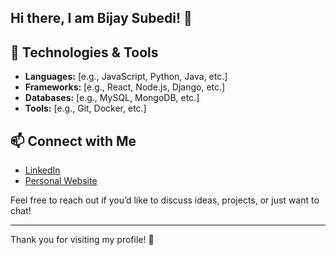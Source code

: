 ## Hi there, I am Bijay Subedi! 👋

<!--
**bijayrajsubedi/bijayrajsubedi** is a ✨ _special_ ✨ repository because its `README.md` (this file) appears on your GitHub profile.

Welcome to my GitHub profile! I'm a passionate developer with a keen interest in programming. I enjoy building innovative solutions and exploring new technologies.
Here are some ideas to get you started:

- 🔭 I’m currently working on ...
- 🌱 I’m currently learning ...
- 👯 I’m looking to collaborate on ...
- 🤔 I’m looking for help with ...
- 💬 Ask me about ...
- 📫 How to reach me: ...
- 😄 Pronouns: ...
- ⚡ Fun fact: ...
-->

## 🔧 Technologies & Tools

- **Languages:** [e.g., JavaScript, Python, Java, etc.]
- **Frameworks:** [e.g., React, Node.js, Django, etc.]
- **Databases:** [e.g., MySQL, MongoDB, etc.]
- **Tools:** [e.g., Git, Docker, etc.]

 ## 📫 Connect with Me

- [LinkedIn](https://www.linkedin.com/in/your-profile)
- [Personal Website](https://bijayasubedi.com)

Feel free to reach out if you’d like to discuss ideas, projects, or just want to chat!

---

Thank you for visiting my profile! 🚀
